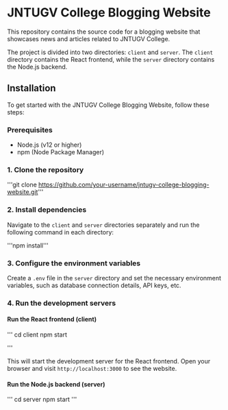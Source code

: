 # JNTUGV College Blogging Website

This repository contains the source code for a blogging website that showcases news and articles related to JNTUGV College.

The project is divided into two directories: `client` and `server`. The `client` directory contains the React frontend, while the `server` directory contains the Node.js backend.

## Installation

To get started with the JNTUGV College Blogging Website, follow these steps:

### Prerequisites

- Node.js (v12 or higher)
- npm (Node Package Manager)

### 1. Clone the repository

'''git clone https://github.com/your-username/jntugv-college-blogging-website.git'''


### 2. Install dependencies

Navigate to the `client` and `server` directories separately and run the following command in each directory:

'''npm install'''


### 3. Configure the environment variables

Create a `.env` file in the `server` directory and set the necessary environment variables, such as database connection details, API keys, etc.

### 4. Run the development servers

#### Run the React frontend (client)

''' 
cd client 
npm start 

'''


This will start the development server for the React frontend. Open your browser and visit `http://localhost:3000` to see the website.

#### Run the Node.js backend (server)

''' cd server
    npm start '''




